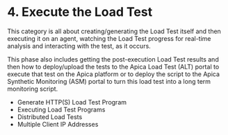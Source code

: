 # 4. Execute the Load Test

This category is all about creating/generating the Load Test itself and then executing it on an agent, watching the Load Test progress for real-time analysis and interacting with the test, as it occurs.

This phase also includes getting the post-execution Load Test results and then how to deploy/upload the tests to the Apica Load Test (ALT) portal to execute that test on the Apica platform or to deploy the script to the Apica Synthetic Monitoring (ASM) portal to turn this load test into a long term monitoring script.

* Generate HTTP(S) Load Test Program
* Executing Load Test Programs
* Distributed Load Tests
* Multiple Client IP Addresses
